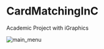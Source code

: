 # CardMatchingInC
Academic Project with iGraphics

![main_menu](https://user-images.githubusercontent.com/51060061/143577506-03d10880-0e5a-43b1-8ce8-1cf92739636c.jpg)
